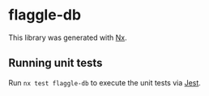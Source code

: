 # flaggle-db

This library was generated with [Nx](https://nx.dev).

## Running unit tests

Run `nx test flaggle-db` to execute the unit tests via [Jest](https://jestjs.io).

